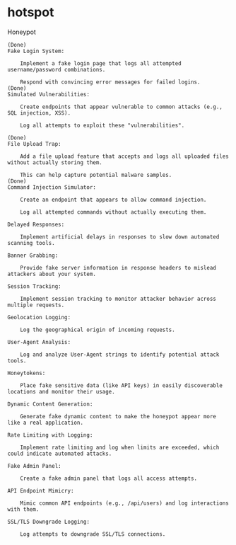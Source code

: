 # hotspot
Honeypot

    (Done)
    Fake Login System:

        Implement a fake login page that logs all attempted username/password combinations.

        Respond with convincing error messages for failed logins.
    (Done)
    Simulated Vulnerabilities:

        Create endpoints that appear vulnerable to common attacks (e.g., SQL injection, XSS).

        Log all attempts to exploit these "vulnerabilities".

    (Done)
    File Upload Trap:

        Add a file upload feature that accepts and logs all uploaded files without actually storing them.

        This can help capture potential malware samples.
    (Done)
    Command Injection Simulator:

        Create an endpoint that appears to allow command injection.

        Log all attempted commands without actually executing them.

    Delayed Responses:

        Implement artificial delays in responses to slow down automated scanning tools.

    Banner Grabbing:

        Provide fake server information in response headers to mislead attackers about your system.

    Session Tracking:

        Implement session tracking to monitor attacker behavior across multiple requests.

    Geolocation Logging:

        Log the geographical origin of incoming requests.

    User-Agent Analysis:

        Log and analyze User-Agent strings to identify potential attack tools.

    Honeytokens:

        Place fake sensitive data (like API keys) in easily discoverable locations and monitor their usage.

    Dynamic Content Generation:

        Generate fake dynamic content to make the honeypot appear more like a real application.

    Rate Limiting with Logging:

        Implement rate limiting and log when limits are exceeded, which could indicate automated attacks.

    Fake Admin Panel:

        Create a fake admin panel that logs all access attempts.

    API Endpoint Mimicry:

        Mimic common API endpoints (e.g., /api/users) and log interactions with them.

    SSL/TLS Downgrade Logging:

        Log attempts to downgrade SSL/TLS connections.
